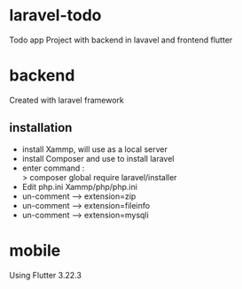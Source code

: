 # laravel-todo
Todo app Project with backend in lavavel and frontend flutter


# backend
Created with laravel framework
## installation
<ul>

<li>install Xammp, will use as a local server</li>
<li>install Composer and use to install laravel</li>
<li> enter command : </li>
> composer global require laravel/installer
<li>Edit php.ini  Xammp/php/php.ini</li>
<li>un-comment --> extension=zip </li>
<li>un-comment --> extension=fileinfo</li>
<li>un-comment --> extension=mysqli</li>

</ul>

# mobile
Using Flutter  3.22.3
